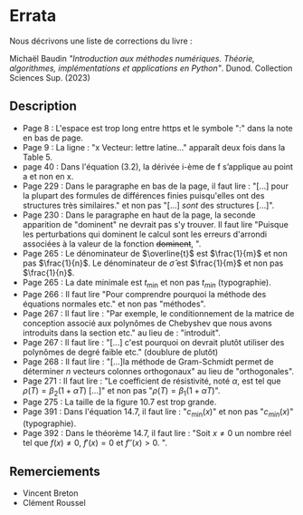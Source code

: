 # Errata

Nous décrivons une liste de corrections du livre :

Michaël Baudin _"Introduction aux méthodes numériques. Théorie, algorithmes, implémentations et applications en Python"_. Dunod. Collection Sciences Sup. (2023)

## Description
- Page 8 : L'espace est trop long entre https et le symbole ":" dans la note en bas de page.
- Page 9 : La ligne : "x Vecteur: lettre latine..." apparaît deux fois dans la Table 5.
- page 40 : Dans l'équation (3.2), la dérivée i-ème de f s’applique au point a et non en x.
- Page 229 : Dans le paragraphe en bas de la page, il faut lire : "\[...\] pour la plupart 
  des formules de différences finies puisqu'elles ont des structures très similaires."
  et non pas "\[...\] _sont_ des structures \[...\]".
- Page 230 : Dans le paragraphe en haut de la page, la seconde apparition de "dominent"
  ne devrait pas s'y trouver. Il faut lire "Puisque les perturbations qui dominent le calcul
  sont les erreurs d'arrondi associées à la valeur de la fonction ~~dominent~~, ".
- Page 265 : Le dénominateur de $\overline{t}$ est $\frac{1}{m}$ et non pas $\frac{1}{n}$.
  Le dénominateur de $\hat{\sigma}$ est $\frac{1}{m}$ et non pas $\frac{1}{n}$. 
- Page 265 : La date minimale est $t_{\min}$ et non pas $t_{min}$ (typographie).
- Page 266 : Il faut lire "Pour comprendre pourquoi la méthode des équations normales etc." et non pas "méthodes".
- Page 267 : Il faut lire : "Par exemple, le conditionnement de la matrice de
  conception associé aux polynômes de Chebyshev que nous avons introduits dans
  la section etc." au lieu de : "introduit".
- Page 267 : Il faut lire : "[...] c'est pourquoi on devrait plutôt utiliser des polynômes
  de degré faible etc." (doublure de plutôt)
- Page 268 : Il faut lire : "[...]la méthode de Gram-Schmidt permet de 
  déterminer $n$ vecteurs colonnes orthogonaux" au lieu de "orthogonales".
- Page 271 : Il faut lire : "Le coefficient de résistivité, noté $\alpha$, est tel que 
  $\rho(T)=\beta_2(1 + \alpha T)$ [...]" et non pas "$\rho(T)=\beta_1(1 + \alpha T)$".
- Page 275 : La taille de la figure 10.7 est trop grande.
- Page 391 : Dans l'équation 14.7, il faut lire : "$c_{\min}(x)$" et non pas "$c_{min}(x)$" (typographie).
- Page 392 : Dans le théorème 14.7, il faut lire : "Soit $x \neq 0$ un nombre réel
  tel que $f(x) \neq 0$, $f'(x) = 0$ et $f''(x) > 0$. ".

## Remerciements
- Vincent Breton
- Clément Roussel
